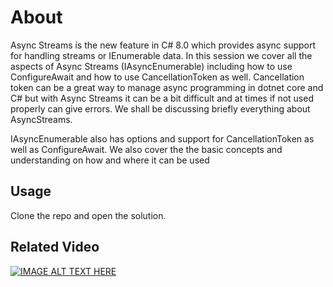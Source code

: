# About
Async Streams is the new feature in C# 8.0 which provides async support for handling streams or IEnumerable data. In this session we cover all the aspects of Async Streams (IAsyncEnumerable) including how to use ConfigureAwait and how to use CancellationToken as well. Cancellation token can be a great way to manage async programming in dotnet core and C# but with Async Streams it can be a bit difficult and at times if not used properly can give errors. We shall be discussing briefly everything about AsyncStreams.

IAsyncEnumerable also has options and support for CancellationToken as well as ConfigureAwait.
We also cover the the basic concepts and understanding on how and where it can be used



## Usage

Clone the repo and open the solution. 

## Related Video
[![IMAGE ALT TEXT HERE](https://img.youtube.com/vi/1mgxUYKWz-c/0.jpg)](https://youtu.be/1mgxUYKWz-c)
